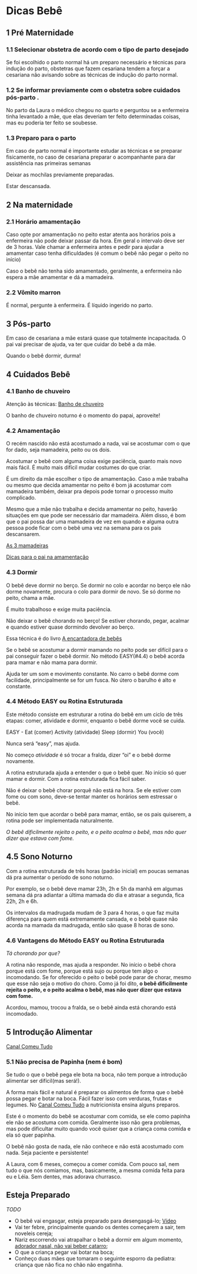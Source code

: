 # Dicas Bebê

## 1 Pré Maternidade

### 1.1 Selecionar obstetra de acordo com o tipo de parto desejado

Se foi escolhido o parto normal há um preparo necessário e técnicas para indução do parto, obstetras que fazem cesariana tendem a forçar a cesariana não avisando sobre as técnicas de indução do parto normal.

### 1.2 Se informar previamente com o obstetra sobre cuidados pós-parto .

No parto da Laura o médico chegou no quarto e perguntou se a enfermeira tinha levantado a mãe, que elas deveriam ter feito determinadas coisas, mas eu poderia ter feito se soubesse.

### 1.3 Preparo para o parto

Em caso de parto normal é importante estudar as técnicas e se preparar fisicamente, no caso de cesariana preparar o acompanhante para dar assistência nas primeiras semanas

Deixar as mochilas previamente preparadas.

Estar descansada.

## 2 Na maternidade

### 2.1 Horário amamentação

Caso opte por amamentação no peito estar atenta aos horários pois a enfermeira não pode deixar passar da hora. Em geral o intervalo deve ser de 3 horas. Vale chamar a enfermeira antes e pedir para ajudar a amamentar caso tenha dificuldades (é comum o bebê não pegar o peito no início)

Caso o bebê não tenha sido amamentado, geralmente, a enfermeira não espera a mãe amamentar e dá a mamadeira.

### 2.2 Vômito marron

É normal, pergunte à enfermeira. É líquido ingerido no parto.

## 3 Pós-parto

Em caso de cesariana a mãe estará quase que totalmente incapacitada. O pai vai precisar de ajuda, va ter que cuidar do bebê a da mãe.

Quando o bebê dormir, durma!

## 4 Cuidados Bebê

### 4.1 Banho de chuveiro

Atenção às técnicas: [Banho de chuveiro](https://www.youtube.com/watch?v=Ns-houodXxw)

O banho de chuveiro noturno é o momento do papai, aproveite!

### 4.2 Amamentação

O recém nascido não está acostumado a nada, vai se acostumar com o que for dado, seja mamadeira, peito ou os dois. 

Acostumar o bebê com alguma coisa exige paciência, quanto mais novo mais fácil. É muito mais difícil mudar costumes do que criar. 

É um direito da mãe escolher o tipo de amamentação. Caso a mãe trabalha ou mesmo que decida amamentar no peito é bom já acostumar com mamadeira também, deixar pra depois pode tornar o processo muito complicado. 

Mesmo que a mãe não trabalha e decida amamentar no peito, haverão situações em que pode ser necessário dar mamadeira. Além disso, é bom que o pai possa dar uma mamadeira de vez em quando e alguma outra pessoa pode ficar com o bebê uma vez na semana para os pais descansarem. 

[As 3 mamadeiras](https://www.youtube.com/watch?v=eQr_iUuaGJU)

[Dicas para o pai na amamentação](https://www.youtube.com/watch?v=rdXdgGlyvt0)

### 4.3 Dormir

O bebê deve dormir no berço. Se dormir no colo e acordar no berço ele não dorme novamente, procura o colo para dormir de novo. Se só dorme no peito, chama a mãe.

É muito trabalhoso e exige muita paciência. 

Não deixar o bebê chorando no berço! Se estiver chorando, pegar, acalmar e quando estiver quase dormindo devolver ao berço. 

Essa técnica é do livro [A encantadora de bebês](https://www.estantevirtual.com.br/busca?q=Tracy%20Hogg)

Se o bebê se acostumar a dormir mamando no peito pode ser difícil para o pai conseguir fazer o bebê dormir. No método EASY(#4.4) o bebê acorda para mamar e não mama para dormir.

Ajuda ter um som e movimento constante. No carro o bebê dorme com facilidade, principalmente se for um fusca. No útero o barulho é alto e constante.

### 4.4 Método EASY ou Rotina Estruturada 

Este método consiste em estruturar a rotina do bebê em um ciclo de três etapas: comer, atividade e dormir, enquanto o bebê dorme você se cuida. 

EASY - Eat (comer) Activity (atividade) Sleep (dormir) You (você)

Nunca será “easy”, mas ajuda. 

No começo *atividade* é só trocar a fralda, dizer “oi” e o bebê dorme novamente. 

A rotina estruturada ajuda a entender o que o bebê quer. No início só quer mamar e dormir. Com a rotina estruturada fica fácil saber. 

Não é deixar o bebê chorar porquê não está na hora. Se ele estiver com fome ou com sono, deve-se tentar manter os horários sem estressar o bebê. 

No início tem que acordar o bebê para mamar, então, se os pais quiserem, a rotina pode ser implementada naturalmente. 

*O bebê dificilmente rejeita o peito, e o peito acalma o bebê, mas não quer dizer que estava com fome.*

## 4.5 Sono Noturno

Com a rotina estruturada de três horas (padrão inicial) em poucas semanas dá pra aumentar o período de sono noturno. 

Por exemplo, se o bebê deve mamar 23h, 2h e 5h da manhã em algumas semana dá pra adiantar a última mamada do dia e atrasar a segunda, fica 22h, 2h e 6h. 

Os intervalos da madrugada mudam de 3 para 4 horas, o que faz muita diferença para quem está extremamente cansada, e o bebê quase não acorda na mamada da madrugada, então são quase 8 horas de sono. 

### 4.6 Vantagens do Método EASY ou Rotina Estruturada

*Tá chorando por que?*

A rotina não responde, mas ajuda a responder. No início o bebê chora porque está com fome, porque está sujo ou porque tem algo o incomodando. Se for oferecido o peito o bebê pode parar de chorar, mesmo que esse não seja o motivo do choro. Como já foi dito, **o bebê dificilmente rejeita o peito, e o peito acalma o bebê, mas não quer dizer que estava com fome.**

Acordou, mamou, trocou a fralda, se o bebê ainda está chorando está incomodado. 

## 5 Introdução Alimentar

[Canal Comeu Tudo](https://www.youtube.com/channel/UCdEfXAsy9WukQ1AyWXJoFeQ)

### 5.1 Não precisa de Papinha (nem é bom)

Se tudo o que o bebê pega ele bota na boca, não tem porque a introdução alimentar ser difícil(mas será!). 

A forma mais fácil e natural é preparar os alimentos de forma que o bebê possa pegar e botar na boca. Fácil fazer isso com verduras, frutas e legumes. No [Canal Comeu Tudo](https://www.youtube.com/channel/UCdEfXAsy9WukQ1AyWXJoFeQ) a nutricionista ensina alguns preparos.

Este é o momento do bebê se acostumar com comida, se ele como papinha ele não se acostuma com comida. Geralmente isso não gera problemas, mas pode dificultar muito quando você quiser que a criança coma comida e ela só quer papinha.

O bebê não gosta de nada, ele não conhece e não está acostumado com nada. Seja paciente e persistente!

A Laura, com 6 meses, começou a comer comida. Com pouco sal, nem tudo o que nós comíamos, mas, basicamente, a mesma comida feita para eu e Léia. Sem dentes, mas adorava churrasco.

## Esteja Preparado

*TODO*
 - O bebê vai engasgar, esteja preparado para desengasgá-lo; [Vídeo](https://youtu.be/l0sQgMRZiqo) 
 - Vai ter febre, principalmente quando os dentes começarem a sair, tem noveleis cereja;
 - Nariz escorrendo vai atrapalhar o bebê a dormir em algum momento, [adorador nasal, não vai beber catarro](https://www.amazon.com.br/dp/B07G3HWFQL);
 - O que a criança pegar vai botar na boca;
 - Conheço duas mães que tomaram o seguinte esporro da pediatra: criança que não fica no chão não engatinha. 
